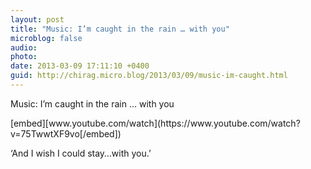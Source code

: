 ```yaml
---
layout: post
title: "Music: I’m caught in the rain … with you"
microblog: false
audio: 
photo: 
date: 2013-03-09 17:11:10 +0400
guid: http://chirag.micro.blog/2013/03/09/music-im-caught.html
---
```

<p>Music: I’m caught in the rain … with you</p>
[embed][www.youtube.com/watch](https://www.youtube.com/watch?v=75TwwtXF9vo[/embed])
<p>‘And I wish I could stay…with you.’</p>
